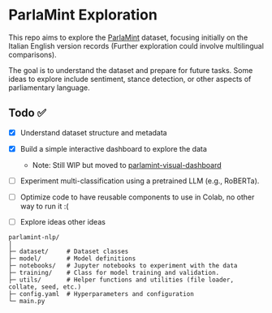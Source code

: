 # ParlaMint Exploration

This repo aims to explore the [ParlaMint](https://clarin.eu/parlamint) dataset, focusing initially on the Italian English version records (Further exploration could involve multilingual comparisons).

The goal is to understand the dataset and prepare for future tasks. Some ideas to explore include sentiment, stance detection, or other aspects of parliamentary language.

## Todo ✅

- [x] Understand dataset structure and metadata
- [x] Build a simple interactive dashboard to explore the data

  - Note: Still WIP but moved to [parlamint-visual-dashboard](https://github.com/DinosaurMauricio/parlamint-visual-dashboard)

- [ ] Experiment multi-classification using a pretrained LLM (e.g., RoBERTa).
- [ ] Optimize code to have reusable components to use in Colab, no other way to run it :(
- [ ] Explore ideas other ideas

```
parlamint-nlp/
│
├─ dataset/     # Dataset classes
├─ model/       # Model definitions
├─ notebooks/   # Jupyter notebooks to experiment with the data
├─ training/    # Class for model training and validation.
├─ utils/       # Helper functions and utilities (file loader, collate, seed, etc.)
├─ config.yaml  # Hyperparameters and configuration
└─ main.py
```
